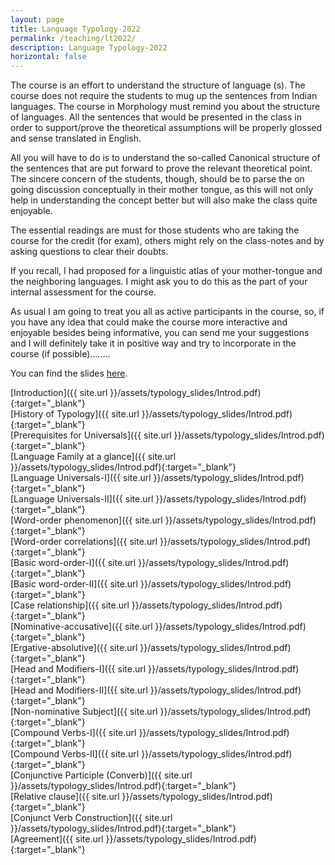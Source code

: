 ```yaml
---
layout: page
title: Language Typology-2022
permalink: /teaching/lt2022/
description: Language Typology-2022
horizontal: false
---
```


The course is an effort to understand the structure of language (s). The course does not require the students to mug up the sentences from Indian languages. The course in Morphology must remind you about the structure of languages. All the sentences that would be presented in the class in order to support/prove the theoretical assumptions will be properly glossed and sense translated in English.

All you will have to do is to understand the so-called Canonical structure of the sentences that are put forward to prove the relevant theoretical point. The sincere concern of the students, though, should be to parse the on going discussion conceptually in their mother tongue, as this will not only help in understanding the concept better but will also make the class quite enjoyable.

The essential readings are must for those students who are taking the course for the credit (for exam), others might rely on the class-notes and by asking questions to clear their doubts.

If you recall, I had proposed for a linguistic atlas of your mother-tongue and the neighboring languages. I might ask you to do this as the part of your internal assessment for the course.

As usual I am going to treat you all as active participants in the course, so, if you have any idea that could make the course more interactive and enjoyable besides being informative, you can send me your suggestions and I will definitely take it in positive way and try to incorporate in the course (if possible)........

You can find the slides [here](http://pkdjnu.unaux.com/TYPO/typo.htm).

[Introduction]({{ site.url }}/assets/typology_slides/Introd.pdf){:target="_blank"}<br>
[History of Typology]({{ site.url }}/assets/typology_slides/Introd.pdf){:target="_blank"}<br>
[Prerequisites for Universals]({{ site.url }}/assets/typology_slides/Introd.pdf){:target="_blank"}<br>
[Language Family at a glance]({{ site.url }}/assets/typology_slides/Introd.pdf){:target="_blank"}<br>
[Language Universals-I]({{ site.url }}/assets/typology_slides/Introd.pdf){:target="_blank"}<br>
[Language Universals-II]({{ site.url }}/assets/typology_slides/Introd.pdf){:target="_blank"}<br>
[Word-order phenomenon]({{ site.url }}/assets/typology_slides/Introd.pdf){:target="_blank"}<br>
[Word-order correlations]({{ site.url }}/assets/typology_slides/Introd.pdf){:target="_blank"}<br>
[Basic word-order-I]({{ site.url }}/assets/typology_slides/Introd.pdf){:target="_blank"}<br>
[Basic word-order-II]({{ site.url }}/assets/typology_slides/Introd.pdf){:target="_blank"}<br>
[Case relationship]({{ site.url }}/assets/typology_slides/Introd.pdf){:target="_blank"}<br>
[Nominative-accusative]({{ site.url }}/assets/typology_slides/Introd.pdf){:target="_blank"}<br>
[Ergative-absolutive]({{ site.url }}/assets/typology_slides/Introd.pdf){:target="_blank"}<br>
[Head and Modifiers-I]({{ site.url }}/assets/typology_slides/Introd.pdf){:target="_blank"}<br>
[Head and Modifiers-II]({{ site.url }}/assets/typology_slides/Introd.pdf){:target="_blank"}<br>
[Non-nominative Subject]({{ site.url }}/assets/typology_slides/Introd.pdf){:target="_blank"}<br>
[Compound Verbs-I]({{ site.url }}/assets/typology_slides/Introd.pdf){:target="_blank"}<br>
[Compound Verbs-II]({{ site.url }}/assets/typology_slides/Introd.pdf){:target="_blank"}<br>
[Conjunctive Participle (Converb)]({{ site.url }}/assets/typology_slides/Introd.pdf){:target="_blank"}<br>
[Relative clause]({{ site.url }}/assets/typology_slides/Introd.pdf){:target="_blank"}<br>
[Conjunct Verb Construction]({{ site.url }}/assets/typology_slides/Introd.pdf){:target="_blank"}<br>
[Agreement]({{ site.url }}/assets/typology_slides/Introd.pdf){:target="_blank"}<br>
